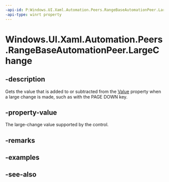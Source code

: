 ```yaml
---
-api-id: P:Windows.UI.Xaml.Automation.Peers.RangeBaseAutomationPeer.LargeChange
-api-type: winrt property
---
```


<!-- Property syntax
public double LargeChange { get; }
-->

# Windows.UI.Xaml.Automation.Peers.RangeBaseAutomationPeer.LargeChange

## -description
Gets the value that is added to or subtracted from the [Value](rangebaseautomationpeer_value.md) property when a large change is made, such as with the PAGE DOWN key.



## -property-value
The large-change value supported by the control.

## -remarks

## -examples

## -see-also
